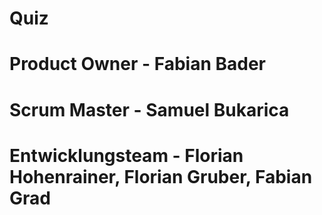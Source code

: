 # Quiz
# Product Owner - Fabian Bader
# Scrum Master - Samuel Bukarica
# Entwicklungsteam - Florian Hohenrainer, Florian Gruber, Fabian Grad
